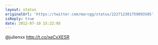 ```yaml
---
layout: status
originalUrl: 'https://twitter.com/marcgg/status/222712301759893505'
isReply: true
date: 2012-07-10 15:22:05
---
```


@julienxx http://t.co/xeCxXESR
